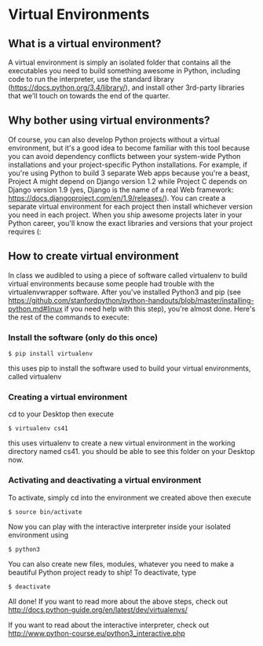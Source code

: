 # Virtual Environments

## What is a virtual environment?
A virtual environment is simply an isolated folder that contains all the executables you need to build something awesome in Python, including code to run the interpreter, use the standard library (https://docs.python.org/3.4/library/), and install other 3rd-party libraries that we'll touch on towards the end of the quarter. 

## Why bother using virtual environments?
Of course, you can also develop Python projects without a virtual environment, but it's a good idea to become familiar with this tool because you can avoid dependency conflicts between your system-wide Python installations and your project-specific Python installations. For example, if you're using Python to build 3 separate Web apps because you're a beast, Project A might depend on Django version 1.2 while Project C depends on Django version 1.9 (yes, Django is the name of a real Web framework: https://docs.djangoproject.com/en/1.9/releases/). You can create a separate virtual environment for each project then install whichever version you need in each project. When you ship awesome projects later in your Python career, you'll know the exact libraries and versions that your project requires (:

## How to create virtual environment
In class we audibled to using a piece of software called virtualenv to build virtual environments because some people had trouble with the virtualenvwrapper software. After you've installed Python3 and pip (see https://github.com/stanfordpython/python-handouts/blob/master/installing-python.md#linux if you need help with this step), you're almost done. Here's the rest of the commands to execute:

### Install the software (only do this once)
`$ pip install virtualenv`

this uses pip to install the software used to build your virtual environments, called virtualenv

### Creating a virtual environment
cd to your Desktop then execute

`$ virtualenv cs41`

this uses virtualenv to create a new virtual environment in the working directory named cs41. you should be able to see this folder on your Desktop now.

### Activating and deactivating a virtual environment
To activate, simply cd into the environment we created above then execute

`$ source bin/activate`

Now you can play with the interactive interpreter inside your isolated environment using

`$ python3`

You can also create new files, modules, whatever you need to make a beautiful Python project ready to ship!
To deactivate, type

`$ deactivate`

All done! If you want to read more about the above steps, check out http://docs.python-guide.org/en/latest/dev/virtualenvs/

If you want to read about the interactive interpreter, check out http://www.python-course.eu/python3_interactive.php





